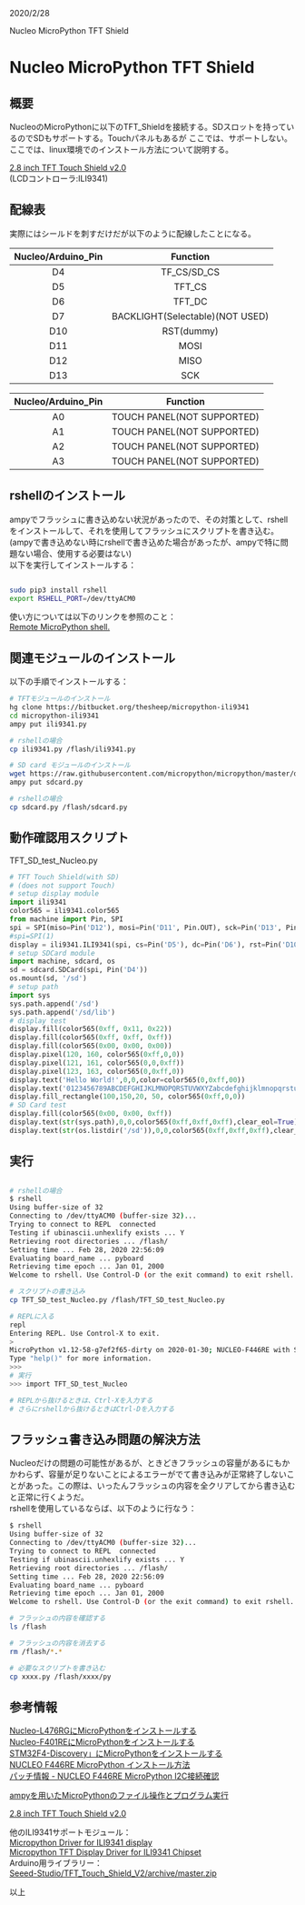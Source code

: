 
2020/2/28

Nucleo MicroPython TFT Shield
# Nucleo MicroPython TFT Shield

## 概要
NucleoのMicroPythonに以下のTFT_Shieldを接続する。SDスロットを持っているのでSDもサポートする。Touchパネルもあるが
ここでは、サポートしない。
ここでは、linux環境でのインストール方法について説明する。   

[2.8 inch TFT Touch Shield v2.0](http://wiki.seeedstudio.com/2.8inch_TFT_Touch_Shield_v2.0/)   
(LCDコントローラ:ILI9341)  

## 配線表
実際にはシールドを刺すだけだが以下のように配線したことになる。

| Nucleo/Arduino_Pin | Function | 
| :--: | :--: |
| D4 | TF_CS/SD_CS |
| D5 | TFT_CS |
| D6 | TFT_DC |
| D7 | BACKLIGHT(Selectable)(NOT USED) |
| D10 | RST(dummy)|
| D11 | MOSI |
| D12 | MISO |
| D13 |	SCK |

| Nucleo/Arduino_Pin | Function | 
| :--: | :--: |
| A0 | TOUCH PANEL(NOT SUPPORTED) |
| A1 | TOUCH PANEL(NOT SUPPORTED) |
| A2 | TOUCH PANEL(NOT SUPPORTED) |
| A3 | TOUCH PANEL(NOT SUPPORTED) |

## rshellのインストール
ampyでフラッシュに書き込めない状況があったので、その対策として、rshellをインストールして、それを使用してフラッシュにスクリプトを書き込む。(ampyで書き込めない時にrshellで書き込めた場合があったが、ampyで特に問題ない場合、使用する必要はない)  
以下を実行してインストールする：
```bash

sudo pip3 install rshell
export RSHELL_PORT=/dev/ttyACM0

```
使い方については以下のリンクを参照のこと：  
[Remote MicroPython shell.](https://github.com/dhylands/rshell)   


## 関連モジュールのインストール
以下の手順でインストールする：
```bash
# TFTモジュールのインストール
hg clone https://bitbucket.org/thesheep/micropython-ili9341
cd micropython-ili9341
ampy put ili9341.py

# rshellの場合
cp ili9341.py /flash/ili9341.py

# SD card モジュールのインストール
wget https://raw.githubusercontent.com/micropython/micropython/master/drivers/sdcard/sdcard.py
ampy put sdcard.py

# rshellの場合
cp sdcard.py /flash/sdcard.py

```

## 動作確認用スクリプト

TFT_SD_test_Nucleo.py
```python
# TFT Touch Shield(with SD)
# (does not support Touch)
# setup display module
import ili9341
color565 = ili9341.color565
from machine import Pin, SPI
spi = SPI(miso=Pin('D12'), mosi=Pin('D11', Pin.OUT), sck=Pin('D13', Pin.OUT))
#spi=SPI(1)
display = ili9341.ILI9341(spi, cs=Pin('D5'), dc=Pin('D6'), rst=Pin('D10'))
# setup SDCard module
import machine, sdcard, os
sd = sdcard.SDCard(spi, Pin('D4'))
os.mount(sd, '/sd')
# setup path
import sys
sys.path.append('/sd')
sys.path.append('/sd/lib')
# display test
display.fill(color565(0xff, 0x11, 0x22))
display.fill(color565(0xff, 0xff, 0xff))
display.fill(color565(0x00, 0x00, 0x00))
display.pixel(120, 160, color565(0xff,0,0))
display.pixel(121, 161, color565(0,0,0xff))
display.pixel(123, 163, color565(0,0xff,0))
display.text('Hello World!',0,0,color=color565(0,0xff,00))
display.text('0123456789ABCDEFGHIJKLMNOPQRSTUVWXYZabcdefghijklmnopqrstuvwxyz{}()+*<>?_',100,200,color=color565(0,0,0xff))
display.fill_rectangle(100,150,20, 50, color565(0xff,0,0))
# SD Card test
display.fill(color565(0x00, 0x00, 0xff))
display.text(str(sys.path),0,0,color565(0xff,0xff,0xff),clear_eol=True)
display.text(str(os.listdir('/sd')),0,0,color565(0xff,0xff,0xff),clear_eol=True)

```

## 実行

```bash

# rshellの場合
$ rshell
Using buffer-size of 32
Connecting to /dev/ttyACM0 (buffer-size 32)...
Trying to connect to REPL  connected
Testing if ubinascii.unhexlify exists ... Y
Retrieving root directories ... /flash/
Setting time ... Feb 28, 2020 22:56:09
Evaluating board_name ... pyboard
Retrieving time epoch ... Jan 01, 2000
Welcome to rshell. Use Control-D (or the exit command) to exit rshell.

# スクリプトの書き込み
cp TFT_SD_test_Nucleo.py /flash/TFT_SD_test_Nucleo.py

# REPLに入る
repl
Entering REPL. Use Control-X to exit.
>
MicroPython v1.12-58-g7ef2f65-dirty on 2020-01-30; NUCLEO-F446RE with STM32F446xx
Type "help()" for more information.
>>> 
# 実行 
>>> import TFT_SD_test_Nucleo

# REPLから抜けるときは、Ctrl-Xを入力する
# さらにrshellから抜けるときはCtrl-Dを入力する

```


## フラッシュ書き込み問題の解決方法
Nucleoだけの問題の可能性があるが、ときどきフラッシュの容量があるにもかかわらず、容量が足りないことによるエラーがでて書き込みが正常終了しないことがあった。この際は、いったんフラッシュの内容を全クリアしてから書き込むと正常に行くようだ。  
rshellを使用しているならば、以下のように行なう：
```bash
$ rshell
Using buffer-size of 32
Connecting to /dev/ttyACM0 (buffer-size 32)...
Trying to connect to REPL  connected
Testing if ubinascii.unhexlify exists ... Y
Retrieving root directories ... /flash/
Setting time ... Feb 28, 2020 22:56:09
Evaluating board_name ... pyboard
Retrieving time epoch ... Jan 01, 2000
Welcome to rshell. Use Control-D (or the exit command) to exit rshell.

# フラッシュの内容を確認する
ls /flash

# フラッシュの内容を消去する
rm /flash/*.*

# 必要なスクリプトを書き込む
cp xxxx.py /flash/xxxx/py


```

## 参考情報  

[Nucleo-L476RGにMicroPythonをインストールする](https://beta-notes.way-nifty.com/blog/2020/02/post-5995da.html)   
[Nucleo-F401REにMicroPythonをインストールする](https://beta-notes.way-nifty.com/blog/2020/02/post-8bfd28.html)  
[STM32F4-Discovery」にMicroPythonをインストールする](https://beta-notes.way-nifty.com/blog/2020/02/post-6822aa.html)  
[NUCLEO F446RE MicroPython インストール方法](https://beta-notes.way-nifty.com/blog/2020/01/post-459022.html)  
[パッチ情報 - NUCLEO F446RE MicroPython I2C接続確認](https://beta-notes.way-nifty.com/blog/2020/02/post-4dc66d.html)   


[ampyを用いたMicroPythonのファイル操作とプログラム実行](https://blog.goediy.com/?p=335)　　　

[2.8 inch TFT Touch Shield v2.0](http://wiki.seeedstudio.com/2.8inch_TFT_Touch_Shield_v2.0/)   

他のILI9341サポートモジュール：   
[Micropython Driver for ILI9341 display](https://github.com/jeffmer/micropython-ili9341.git)  
[Micropython TFT Display Driver for ILI9341 Chipset](https://github.com/tkurbad/micropython-ili9341.git)  
Arduino用ライブラリー：  
[Seeed-Studio/TFT_Touch_Shield_V2/archive/master.zip](https://github.com/Seeed-Studio/TFT_Touch_Shield_V2/archive/master.zip)   


以上

